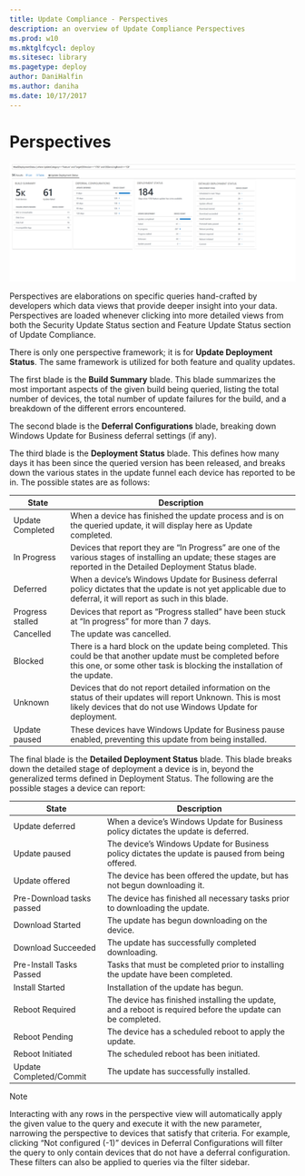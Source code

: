 ```yaml
---
title: Update Compliance - Perspectives
description: an overview of Update Compliance Perspectives
ms.prod: w10
ms.mktglfcycl: deploy
ms.sitesec: library
ms.pagetype: deploy
author: DaniHalfin
ms.author: daniha
ms.date: 10/17/2017
---
```


# Perspectives

![Perspectives data view](images/uc-perspectiveupdatedeploymentstatus.png)

Perspectives are elaborations on specific queries hand-crafted by developers which data views that provide deeper insight into your data. Perspectives are loaded whenever clicking into more detailed views from both the Security Update Status section and Feature Update Status section of Update Compliance. 

There is only one perspective framework; it is for **Update Deployment Status**. The same framework is utilized for both feature and quality updates. 

The first blade is the **Build Summary** blade. This blade summarizes the most important aspects of the given build being queried, listing the total number of devices, the total number of update failures for the build, and a breakdown of the different errors encountered. 

The second blade is the **Deferral Configurations** blade, breaking down Windows Update for Business deferral settings (if any). 

The third blade is the **Deployment Status** blade. This defines how many days it has been since the queried version has been released, and breaks down the various states in the update funnel each device has reported to be in. The possible states are as follows:

| State | Description |
| --- | --- |
| Update Completed | When a device has finished the update process and is on the queried update, it will display here as Update completed. |
| In Progress |	Devices that report they are “In Progress” are one of the various stages of installing an update; these stages are reported in the Detailed Deployment Status blade. |
| Deferred | When a device’s Windows Update for Business deferral policy dictates that the update is not yet applicable due to deferral, it will report as such in this blade. |
| Progress stalled | Devices that report as “Progress stalled” have been stuck at “In progress” for more than 7 days. |
| Cancelled | The update was cancelled. |
| Blocked | There is a hard block on the update being completed. This could be that another update must be completed before this one, or some other task is blocking the installation of the update. |
| Unknown | Devices that do not report detailed information on the status of their updates will report Unknown. This is most likely devices that do not use Windows Update for deployment. |
| Update paused | These devices have Windows Update for Business pause enabled, preventing this update from being installed. |

The final blade is the **Detailed Deployment Status** blade. This blade breaks down the detailed stage of deployment a device is in, beyond the generalized terms defined in Deployment Status. The following are the possible stages a device can report:

| State | Description |
| --- | --- |
| Update deferred |	When a device’s Windows Update for Business policy dictates the update is deferred. |
| Update paused | The device’s Windows Update for Business policy dictates the update is paused from being offered. |
| Update offered | The device has been offered the update, but has not begun downloading it. |
| Pre-Download tasks passed | The device has finished all necessary tasks prior to downloading the update. |
| Download Started | The update has begun downloading on the device. |
| Download Succeeded | The update has successfully completed downloading. |
| Pre-Install Tasks Passed | Tasks that must be completed prior to installing the update have been completed. |
| Install Started |	Installation of the update has begun. |
| Reboot Required |	The device has finished installing the update, and a reboot is required before the update can be completed.
| Reboot Pending | The device has a scheduled reboot to apply the update. |
| Reboot Initiated | The scheduled reboot has been initiated. |
| Update Completed/Commit |	The update has successfully installed. |

>[!NOTE]
>Interacting with any rows in the perspective view will automatically apply the given value to the query and execute it with the new parameter, narrowing the perspective to devices that satisfy that criteria. For example, clicking “Not configured (-1)” devices in Deferral Configurations will filter the query to only contain devices that do not have a deferral configuration. These filters can also be applied to queries via the filter sidebar.
